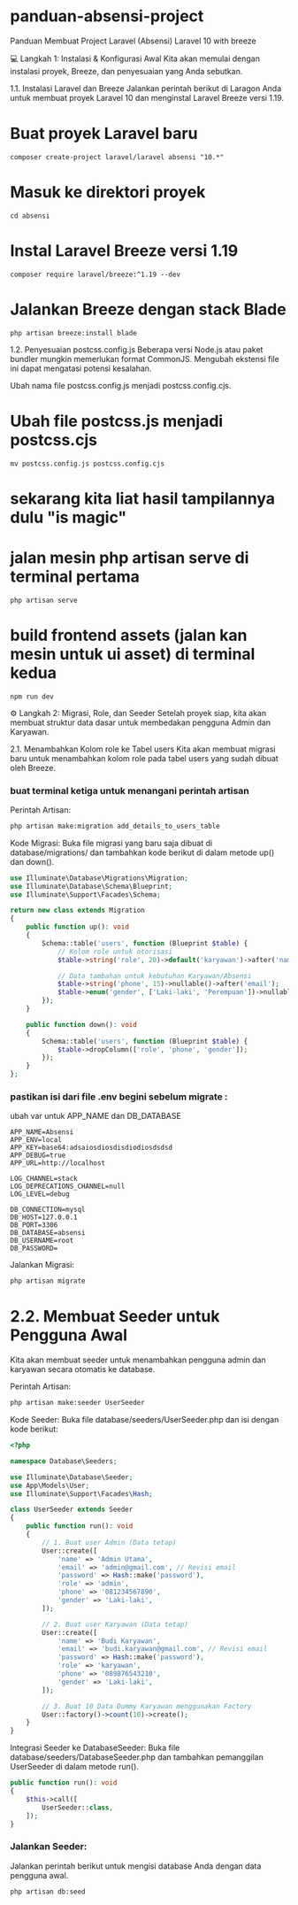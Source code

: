 # panduan-absensi-project
Panduan Membuat Project Laravel (Absensi) Laravel 10 with breeze

💻 Langkah 1: Instalasi & Konfigurasi Awal
Kita akan memulai dengan instalasi proyek, Breeze, dan penyesuaian yang Anda sebutkan.

1.1. Instalasi Laravel dan Breeze
Jalankan perintah berikut di Laragon Anda untuk membuat proyek Laravel 10 dan menginstal Laravel Breeze versi 1.19.

# Buat proyek Laravel baru
```
composer create-project laravel/laravel absensi "10.*"
```
# Masuk ke direktori proyek
```
cd absensi
```
# Instal Laravel Breeze versi 1.19
```
composer require laravel/breeze:^1.19 --dev
```
# Jalankan Breeze dengan stack Blade
```
php artisan breeze:install blade
```
1.2. Penyesuaian postcss.config.js
Beberapa versi Node.js atau paket bundler mungkin memerlukan format CommonJS. Mengubah ekstensi file ini dapat mengatasi potensi kesalahan.

Ubah nama file postcss.config.js menjadi postcss.config.cjs.
# Ubah file postcss.js menjadi postcss.cjs
```
mv postcss.config.js postcss.config.cjs 
```
# sekarang kita liat hasil tampilannya dulu "is magic"
# jalan mesin php artisan serve di terminal pertama 
```
php artisan serve
```
# build frontend assets (jalan kan mesin untuk ui asset) di terminal kedua
```
npm run dev
```
⚙️ Langkah 2: Migrasi, Role, dan Seeder
Setelah proyek siap, kita akan membuat struktur data dasar untuk membedakan pengguna Admin dan Karyawan.

2.1. Menambahkan Kolom role ke Tabel users
Kita akan membuat migrasi baru untuk menambahkan kolom role pada tabel users yang sudah dibuat oleh Breeze.
### buat terminal ketiga untuk menangani perintah artisan
Perintah Artisan:

```Bash
php artisan make:migration add_details_to_users_table
```
Kode Migrasi:
Buka file migrasi yang baru saja dibuat di database/migrations/ dan tambahkan kode berikut di dalam metode up() dan down().

```PHP
use Illuminate\Database\Migrations\Migration;
use Illuminate\Database\Schema\Blueprint;
use Illuminate\Support\Facades\Schema;

return new class extends Migration
{
    public function up(): void
    {
        Schema::table('users', function (Blueprint $table) {
            // Kolom role untuk otorisasi
            $table->string('role', 20)->default('karyawan')->after('name');

            // Data tambahan untuk kebutuhan Karyawan/Absensi
            $table->string('phone', 15)->nullable()->after('email');
            $table->enum('gender', ['Laki-laki', 'Perempuan'])->nullable()->after('phone');
        });
    }

    public function down(): void
    {
        Schema::table('users', function (Blueprint $table) {
            $table->dropColumn(['role', 'phone', 'gender']);
        });
    }
};
```

### pastikan isi dari file .env begini sebelum migrate :
ubah var untuk APP_NAME dan DB_DATABASE
```
APP_NAME=Absensi
APP_ENV=local
APP_KEY=base64:adsaiosdiosdisdiodiosdsdsd
APP_DEBUG=true
APP_URL=http://localhost

LOG_CHANNEL=stack
LOG_DEPRECATIONS_CHANNEL=null
LOG_LEVEL=debug

DB_CONNECTION=mysql
DB_HOST=127.0.0.1
DB_PORT=3306
DB_DATABASE=absensi
DB_USERNAME=root
DB_PASSWORD=
```


Jalankan Migrasi:

```Bash
php artisan migrate
```

# 2.2. Membuat Seeder untuk Pengguna Awal
Kita akan membuat seeder untuk menambahkan pengguna admin dan karyawan secara otomatis ke database.

Perintah Artisan:

```Bash
php artisan make:seeder UserSeeder
```
Kode Seeder:
Buka file database/seeders/UserSeeder.php dan isi dengan kode berikut:

```PHP
<?php

namespace Database\Seeders;

use Illuminate\Database\Seeder;
use App\Models\User;
use Illuminate\Support\Facades\Hash;

class UserSeeder extends Seeder
{
    public function run(): void
    {
        // 1. Buat user Admin (Data tetap)
        User::create([
            'name' => 'Admin Utama',
            'email' => 'admin@gmail.com', // Revisi email
            'password' => Hash::make('password'),
            'role' => 'admin',
            'phone' => '081234567890',
            'gender' => 'Laki-laki',
        ]);

        // 2. Buat user Karyawan (Data tetap)
        User::create([
            'name' => 'Budi Karyawan',
            'email' => 'budi.karyawan@gmail.com', // Revisi email
            'password' => Hash::make('password'),
            'role' => 'karyawan',
            'phone' => '089876543210',
            'gender' => 'Laki-laki',
        ]);

        // 3. Buat 10 Data Dummy Karyawan menggunakan Factory
        User::factory()->count(10)->create();
    }
}
```
Integrasi Seeder ke DatabaseSeeder:
Buka file database/seeders/DatabaseSeeder.php dan tambahkan pemanggilan UserSeeder di dalam metode run().

```PHP
public function run(): void
{
    $this->call([
        UserSeeder::class,
    ]);
}
```

### Jalankan Seeder:
Jalankan perintah berikut untuk mengisi database Anda dengan data pengguna awal.

```Bash
php artisan db:seed
```
